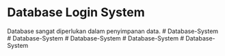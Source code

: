 # Database Login System
Database sangat diperlukan dalam penyimpanan data.
#   D a t a b a s e - S y s t e m  
 #   D a t a b a s e - S y s t e m  
 #   D a t a b a s e - S y s t e m  
 #   D a t a b a s e - S y s t e m  
 #   D a t a b a s e - S y s t e m  
 